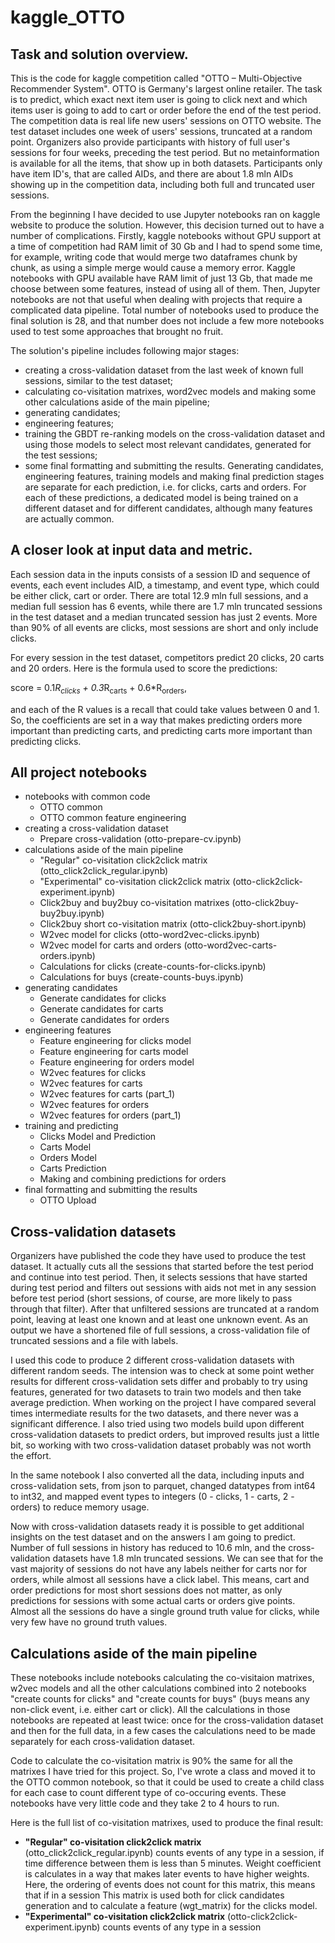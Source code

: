 # kaggle_OTTO
## Task and solution overview.
This is the code for kaggle competition called "OTTO – Multi-Objective Recommender System". OTTO is Germany's largest online retailer. The task is to predict, which exact next item user is going to click next and which items user is going to add to cart or order before the end of the test period. The competition data is real life new users' sessions on OTTO website. The test dataset includes one week of users' sessions, truncated at a random point. Organizers also provide participants with history of full user's sessions for four weeks, preceding the test period. But no metainformation is available for all the items, that show up in both datasets. Participants only have item ID's, that are called AIDs, and there are about 1.8 mln AIDs showing up in the competition data, including both full and truncated user sessions.

From the beginning I have decided to use Jupyter notebooks ran on kaggle website to produce the solution. However, this decision turned out to have a number of complications. Firstly, kaggle notebooks without GPU support at a time of competition had RAM limit of 30 Gb and I had to spend some time, for example, writing code that would merge two dataframes chunk by chunk, as using a simple merge would cause a memory error. Kaggle notebooks with GPU available have RAM limit of just 13 Gb, that made me choose between some features, instead of using all of them. Then, Jupyter notebooks are not that useful when dealing with projects that require a complicated data pipeline. Total number of notebooks used to produce the final solution is 28, and that number does not include a few more notebooks used to test some approaches that brought no fruit.

The solution's pipeline includes following major stages:
* creating a cross-validation dataset from the last week of known full sessions, similar to the test dataset;
* calculating co-visitation matrixes, word2vec models and making some other calculations aside of the main pipeline;
* generating candidates;
* engineering features;
* training the GBDT re-ranking models on the cross-validation dataset and using those models to select most relevant candidates, generated for the test sessions;
* some final formatting and submitting the results.
Generating candidates, engineering features, training models and making final prediction stages are separate for each prediction, i.e. for clicks, carts and orders. For each of these predictions, a dedicated model is being trained on a different dataset and for different candidates, although many features are actually common.

## A closer look at input data and metric.
Each session data in the inputs consists of a session ID and sequence of events, each event includes AID, a timestamp, and event type, which could be either click, cart or order. There are total 12.9 mln full sessions, and a median full session has 6 events, while there are 1.7 mln truncated sessions in the test dataset and a median truncated session has just 2 events. More than 90% of all events are clicks, most sessions are short and only include clicks. 

For every session in the test dataset, competitors predict 20 clicks, 20 carts and 20 orders. Here is the formula used to score the predictions:

score = 0.1*R<sub>clicks</sub> + 0.3*R<sub>carts</sub> + 0.6*R<sub>orders</sub>,

and each of the R values is a recall that could take values between 0 and 1. So, the coefficients are set in a way that makes predicting orders more important than predicting carts, and predicting carts more important than predicting clicks.

## All project notebooks
* notebooks with common code
  * OTTO common
  * OTTO common feature engineering
* creating a cross-validation dataset
  * Prepare cross-validation (otto-prepare-cv.ipynb)
* calculations aside of the main pipeline
  * "Regular" co-visitation click2click matrix (otto_click2click_regular.ipynb)
  * "Experimental" co-visitation click2click matrix (otto-click2click-experiment.ipynb)
  * Click2buy and buy2buy co-visitation matrixes (otto-click2buy-buy2buy.ipynb)
  * Click2buy short co-visitation matrix (otto-click2buy-short.ipynb)
  * W2vec model for clicks (otto-word2vec-clicks.ipynb)
  * W2vec model for carts and orders (otto-word2vec-carts-orders.ipynb)
  * Calculations for clicks (create-counts-for-clicks.ipynb)
  * Calculations for buys (create-counts-buys.ipynb)
* generating candidates
  * Generate candidates for clicks
  * Generate candidates for carts
  * Generate candidates for orders
* engineering features
  * Feature engineering for clicks model
  * Feature engineering for carts model
  * Feature engineering for orders model
  * W2vec features for clicks
  * W2vec features for carts
  * W2vec features for carts (part_1)
  * W2vec features for orders
  * W2vec features for orders (part_1)
* training and predicting
  * Clicks Model and Prediction
  * Carts Model
  * Orders Model
  * Carts Prediction
  * Making and combining predictions for orders
* final formatting and submitting the results
  * OTTO Upload

## Cross-validation datasets
Organizers have published the code they have used to produce the test dataset. It actually cuts all the sessions that started before the test period and continue into test period. Then, it selects sessions that have started during test period and filters out sessions with aids not met in any session before test period (short sessions, of course, are more likely to pass through that filter). After that unfiltered sessions are truncated at a random point, leaving at least one known and at least one unknown event. As an output we have a shortened file of full sessions, a cross-validation file of truncated sessions and a file with labels.

I used this code to produce 2 different cross-validation datasets with different random seeds. The intension was to check at some point wether results for different cross-validation sets differ and probably to try using features, generated for two datasets to train two models and then take average prediction. When working on the project I have compared several times intermediate results for the two datasets, and there never was a significant difference. I also tried using two models build upon different cross-validation datasets to predict orders, but improved results just a little bit, so working with two cross-validation dataset probably was not worth the effort.

In the same notebook I also converted all the data, including inputs and cross-validation sets, from json to parquet, changed datatypes from int64 to int32, and mapped event types to integers (0 - clicks, 1 - carts, 2 - orders) to reduce memory usage.

Now with cross-validation datasets ready it is possible to get additional insights on the test dataset and on the answers I am going to predict.
Number of full sessions in history has reduced to 10.6 mln, and the cross-validation datasets have 1.8 mln truncated sessions. 
We can see that for the vast majority of sessions do not have any labels neither for carts nor for orders, while almost all sessions have a click label. This means, cart and order predictions for most short sessions does not matter, as only predictions for sessions with some actual carts or orders give points. Almost all the sessions do have a single ground truth value for clicks, while very few have no ground truth values.

## Calculations aside of the main pipeline
These notebooks include notebooks calculating the co-visitaion matrixes, w2vec models and all the other calculations combined into 2 notebooks "create counts for clicks" and "create counts for buys" (buys means any non-click event, i.e. either cart or click). All the calculations in those notebooks are repeated at least twice: once for the cross-validation dataset and then for the full data, in a few cases the calculations need to be made separately for each cross-validation dataset.

Code to calculate the co-visitation matrix is 90% the same for all the matrixes I have tried for this project. So, I've wrote a class and moved it to the OTTO common notebook, so that it could be used to create a child class for each case to count different type of co-occuring events. These notebooks have very little code and they take 2 to 4 hours to run.

Here is the full list of co-visitation matrixes, used to produce the final result:
* **"Regular" co-visitation click2click matrix** (otto_click2click_regular.ipynb) counts events of any type in a session, if time difference between them is less than 5 minutes. Weight coefficient is calculates in a way that makes later events to have higher weights. Here, the ordering of events does not count for this matrix, this means that if in a session  This matrix is used both for click candidates generation and to calculate a feature (wgt_matrix) for the clicks model.
* **"Experimental" co-visitation click2click matrix** (otto-click2click-experiment.ipynb) counts events of any type in a session 
